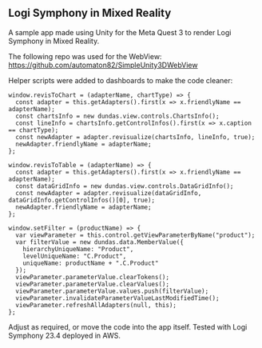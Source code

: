 ## Logi Symphony in Mixed Reality

A sample app made using Unity for the Meta Quest 3 to render Logi Symphony in Mixed Reality.

The following repo was used for the WebView:
https://github.com/automaton82/SimpleUnity3DWebView

Helper scripts were added to dashboards to make the code cleaner:

```
window.revisToChart = (adapterName, chartType) => {
  const adapter = this.getAdapters().first(x => x.friendlyName == adapterName);
  const chartsInfo = new dundas.view.controls.ChartsInfo();
  const lineInfo = chartsInfo.getControlInfos().first(x => x.caption == chartType);
  const newAdapter = adapter.revisualize(chartsInfo, lineInfo, true);
  newAdapter.friendlyName = adapterName;
};

window.revisToTable = (adapterName) => {
  const adapter = this.getAdapters().first(x => x.friendlyName == adapterName);
  const dataGridInfo = new dundas.view.controls.DataGridInfo();
  const newAdapter = adapter.revisualize(dataGridInfo, dataGridInfo.getControlInfos()[0], true);
  newAdapter.friendlyName = adapterName;
};

window.setFilter = (productName) => {
  var viewParameter = this.control.getViewParameterByName("product");
  var filterValue = new dundas.data.MemberValue({
    hierarchyUniqueName: "Product",
    levelUniqueName: "C.Product", 
    uniqueName: productName + ".C.Product"
  });
  viewParameter.parameterValue.clearTokens();
  viewParameter.parameterValue.clearValues();
  viewParameter.parameterValue.values.push(filterValue);
  viewParameter.invalidateParameterValueLastModifiedTime();
  viewParameter.refreshAllAdapters(null, this);
};
```

Adjust as required, or move the code into the app itself. Tested with Logi Symphony 23.4 deployed in AWS.
